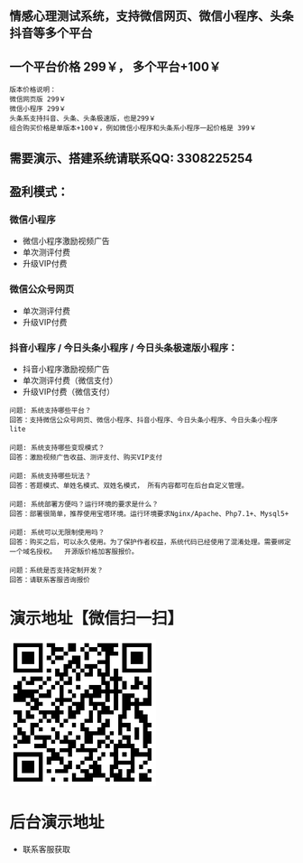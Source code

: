 ## 情感心理测试系统，支持微信网页、微信小程序、头条抖音等多个平台

## 一个平台价格 299￥， 多个平台+100￥
```
版本价格说明：
微信网页版 299￥
微信小程序 299￥
头条系支持抖音、头条、头条极速版，也是299￥
组合购买价格是单版本+100￥，例如微信小程序和头条系小程序一起价格是 399￥
```

## 需要演示、搭建系统请联系QQ: 3308225254

## 盈利模式：
### 微信小程序
- 微信小程序激励视频广告
- 单次测评付费
- 升级VIP付费

### 微信公众号网页
- 单次测评付费
- 升级VIP付费

### 抖音小程序 / 今日头条小程序 / 今日头条极速版小程序：
- 抖音小程序激励视频广告
- 单次测评付费（微信支付）
- 升级VIP付费（微信支付）

```
问题: 系统支持哪些平台？
回答：支持微信公众号网页、微信小程序、抖音小程序、今日头条小程序、今日头条小程序lite

问题: 系统支持哪些变现模式？
回答：激励视频广告收益、测评支付、购买VIP支付

问题: 系统支持哪些玩法？
回答：答题模式、单姓名模式、双姓名模式， 所有内容都可在后台自定义管理。

问题: 系统部署方便吗？运行环境的要求是什么？
回答：部署很简单，推荐使用宝塔环境。运行环境要求Nginx/Apache、Php7.1+、Mysql5+

问题: 系统可以无限制使用吗？
回答：购买之后，可以永久使用。为了保护作者权益，系统代码已经使用了混淆处理。需要绑定一个域名授权。  开源版价格加客服报价。 

问题：系统是否支持定制开发？
回答：请联系客服咨询报价
```

# 演示地址【微信扫一扫】
![](https://raw.githubusercontent.com/assess001/-/main/h5.png)


# 后台演示地址
- 联系客服获取
